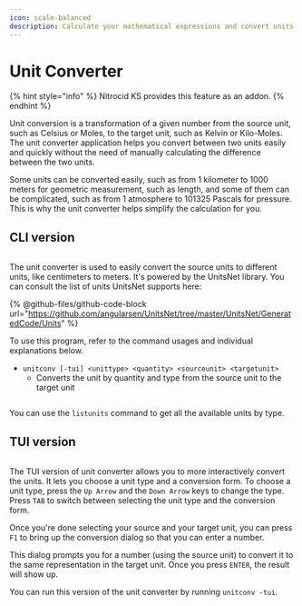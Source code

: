 ```yaml
---
icon: scale-balanced
description: Calculate your mathematical expressions and convert units
---
```


# Unit Converter

{% hint style="info" %}
Nitrocid KS provides this feature as an addon.
{% endhint %}

Unit conversion is a transformation of a given number from the source unit, such as Celsius or Moles, to the target unit, such as Kelvin or Kilo-Moles. The unit converter application helps you convert between two units easily and quickly without the need of manually calculating the difference between the two units.

Some units can be converted easily, such as from 1 kilometer to 1000 meters for geometric measurement, such as length, and some of them can be complicated, such as from 1 atmosphere to 101325 Pascals for pressure. This is why the unit converter helps simplify the calculation for you.

## CLI version

<figure><img src="https://github.com/Aptivi-Stable-Docs/nks-manual-0.1.0/blob/main/.gitbook/assets/Beta3-035-UnitConv.png" alt=""><figcaption></figcaption></figure>

The unit converter is used to easily convert the source units to different units, like centimeters to meters. It's powered by the UnitsNet library. You can consult the list of units UnitsNet supports here:

{% @github-files/github-code-block url="https://github.com/angularsen/UnitsNet/tree/master/UnitsNet/GeneratedCode/Units" %}

To use this program, refer to the command usages and individual explanations below.

* `unitconv [-tui] <unittype> <quantity> <sourceunit> <targetunit>`
  * Converts the unit by quantity and type from the source unit to the target unit

<figure><img src="https://github.com/Aptivi-Stable-Docs/nks-manual-0.1.0/blob/main/.gitbook/assets/039-unitconv.png" alt=""><figcaption></figcaption></figure>

You can use the `listunits` command to get all the available units by type.

## TUI version

<figure><img src="https://github.com/Aptivi-Stable-Docs/nks-manual-0.1.0/blob/main/.gitbook/assets/040-unitconvtui.png" alt=""><figcaption></figcaption></figure>

The TUI version of unit converter allows you to more interactively convert the units. It lets you choose a unit type and a conversion form. To choose a unit type, press the `Up Arrow` and the `Down Arrow` keys to change the type. Press `TAB` to switch between selecting the unit type and the conversion form.

Once you're done selecting your source and your target unit, you can press `F1` to bring up the conversion dialog so that you can enter a number.

This dialog prompts you for a number (using the source unit) to convert it to the same representation in the target unit. Once you press `ENTER`, the result will show up.

You can run this version of the unit converter by running `unitconv -tui`.

